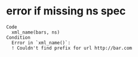 # error if missing ns spec

    Code
      xml_name(bars, ns)
    Condition
      Error in `xml_name()`:
      ! Couldn't find prefix for url http://bar.com

